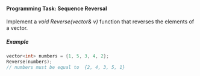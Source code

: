 #### Programming Task: Sequence Reversal ####

Implement a *void Reverse(vector<int>& v)* function that reverses the elements of a vector.

##### Example #####

```objectivec
vector<int> numbers = {1, 5, 3, 4, 2};
Reverse(numbers);
// numbers must be equal to  {2, 4, 3, 5, 1}
```